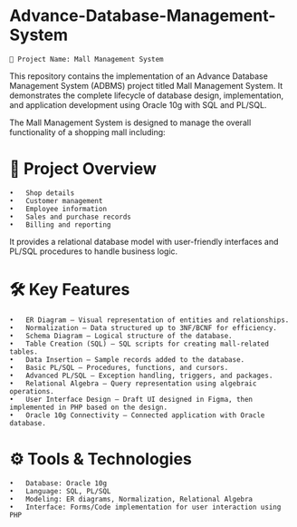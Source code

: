 # Advance-Database-Management-System
    📌 Project Name: Mall Management System

This repository contains the implementation of an Advance Database Management System (ADBMS) project titled Mall Management System. It demonstrates the complete lifecycle of database design, implementation, and application development using Oracle 10g with SQL and PL/SQL.

The Mall Management System is designed to manage the overall functionality of a shopping mall including:

# 🚀 Project Overview
	•	Shop details
	•	Customer management
	•	Employee information
	•	Sales and purchase records
	•	Billing and reporting

It provides a relational database model with user-friendly interfaces and PL/SQL procedures to handle business logic.

# 🛠️ Key Features
	•	ER Diagram – Visual representation of entities and relationships.
	•	Normalization – Data structured up to 3NF/BCNF for efficiency.
	•	Schema Diagram – Logical structure of the database.
	•	Table Creation (SQL) – SQL scripts for creating mall-related tables.
	•	Data Insertion – Sample records added to the database.
	•	Basic PL/SQL – Procedures, functions, and cursors.
	•	Advanced PL/SQL – Exception handling, triggers, and packages.
	•	Relational Algebra – Query representation using algebraic operations.
	•	User Interface Design – Draft UI designed in Figma, then implemented in PHP based on the design.
	•	Oracle 10g Connectivity – Connected application with Oracle database.

 # ⚙️ Tools & Technologies
	•	Database: Oracle 10g
	•	Language: SQL, PL/SQL
	•	Modeling: ER diagrams, Normalization, Relational Algebra
	•	Interface: Forms/Code implementation for user interaction using PHP 

